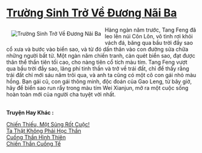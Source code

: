 <a href="https://truyentiki.com/truong-sinh-tro-ve-duong-nai-ba.31946/" title="Trường Sinh Trở Về Đương Nãi Ba"><h1>Trường Sinh Trở Về Đương Nãi Ba</h1></a><div style="display:table"><img align="right" style="float: left; padding: 10px;" src="https://truyentiki.com/a/img/str/src/31946.jpg" alt="Trường Sinh Trở Về Đương Nãi Ba">Hàng ngàn năm trước, Tang Feng đã leo lên núi Côn Lôn, vô tình rơi khỏi vách đá, băng qua bầu trời đầy sao cổ xưa và bước vào biển sao, và từ đó dấn thân vào con đường sửa chữa những người bất tử. Một ngàn năm chiến tranh, càn quét biển sao, đạt được thân thể thần tiên tối cao, cho nàng tiên cổ tích màu tím. Tang Feng vượt qua bầu trời đầy sao, lãng phí tinh thần và trở về trái đất, chỉ để thấy rằng trái đất chỉ mới sáu năm trôi qua, và anh ta cũng có một cô con gái nhỏ màu hồng. Bạn gái cũ, con gái thông minh, độc đoán của Gao Leng, từ bây giờ, hãy để biển sao run rẩy trong màu tím Wei Xianjun, mở ra một cuộc sống hoàn toàn mới của người cha tuyệt vời nhất.</div><p><br><b>Truyện Hay Khác :</b></p><a href="https://truyentiki.com/chien-thieu-mot-sung-rot-cuoc.31945/" alt="Chiến Thiếu, Một Sủng Rốt Cuộc!">Chiến Thiếu, Một Sủng Rốt Cuộc!</a><br/><a href="https://github.com/nownovels/top500/tree/master/truyenhay/33759/" alt="Ta Thật Không Phải Học Thần">Ta Thật Không Phải Học Thần</a><br/><a href="https://github.com/nownovels/topcv/tree/master/truyenhay/31819/README.md" alt="Cuồng Thần Hình Thiên">Cuồng Thần Hình Thiên</a><br/><a href="https://github.com/nownovels/topcv/tree/master/truyenhay/31880/README.md" alt="Chiến Thần Cuồng Tế">Chiến Thần Cuồng Tế</a><br/>